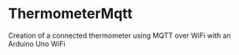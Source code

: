 # ThermometerMqtt
Creation of a connected thermometer using MQTT over WiFi with an Arduino Uno WiFi
